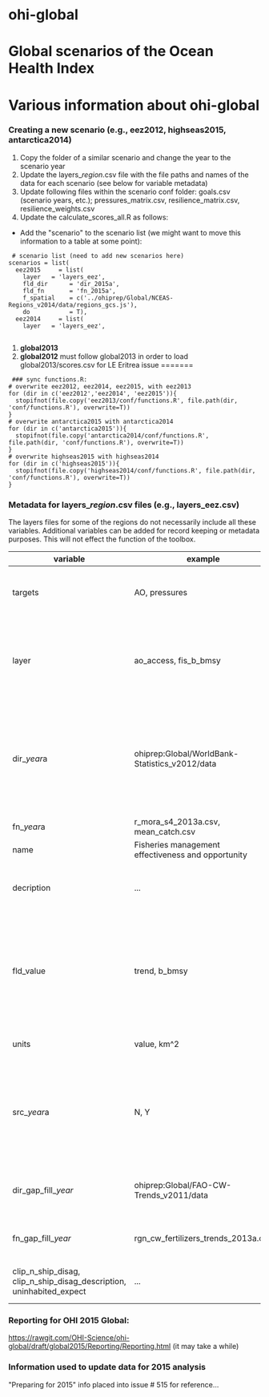 ohi-global
==========
  
Global scenarios of the Ocean Health Index 
=======
# Various information about ohi-global

### Creating a new scenario (e.g., eez2012, highseas2015, antarctica2014)
1. Copy the folder of a similar scenario and change the year to the scenario year
2. Update the layers_*region*.csv file with the file paths and names of the data for each scenario (see below for variable metadata) 
3. Update following files within the scenario conf folder: goals.csv (scenario years, etc.); pressures_matrix.csv, resilience_matrix.csv, resilience_weights.csv
4. Update the calculate_scores_all.R as follows:
 - Add the "scenario" to the scenario list (we might want to move this information to a table at some point):
 
```
 # scenario list (need to add new scenarios here)
scenarios = list(
  eez2015     = list(
    layer   = 'layers_eez',
    fld_dir      = 'dir_2015a',
    fld_fn       = 'fn_2015a',
    f_spatial    = c('../ohiprep/Global/NCEAS-Regions_v2014/data/regions_gcs.js'),
    do           = T),  
  eez2014     = list(
    layer   = 'layers_eez',
  
```


1. **global2013**
1. **global2012** must follow global2013 in order to load global2013/scores.csv for LE Eritrea issue
=======
```
 ### sync functions.R: 
# overwrite eez2012, eez2014, eez2015, with eez2013
for (dir in c('eez2012','eez2014', 'eez2015')){
  stopifnot(file.copy('eez2013/conf/functions.R', file.path(dir, 'conf/functions.R'), overwrite=T))
}
# overwrite antarctica2015 with antarctica2014
for (dir in c('antarctica2015')){
  stopifnot(file.copy('antarctica2014/conf/functions.R', file.path(dir, 'conf/functions.R'), overwrite=T))
}
# overwrite highseas2015 with highseas2014
for (dir in c('highseas2015')){
  stopifnot(file.copy('highseas2014/conf/functions.R', file.path(dir, 'conf/functions.R'), overwrite=T))
}

```

### Metadata for layers_*region*.csv files (e.g., layers_eez.csv)

The layers files for some of the regions do not necessarily include all these variables. Additional variables can be added for record keeping or metadata purposes.  This will not effect the function of the toolbox.

variable   |   example    | description    
---------- | ------------ | -------------
targets    | AO, pressures | goal/s, pressure, resilience the layer is used to calculate
layer      | ao_access, fis_b_bmsy | internal toolbox name used for layer; NOTE: changes to these names will require changing functions.R
dir_*year*a | ohiprep:Global/WorldBank-Statistics_v2012/data | directory location of layer file; "neptune_data" indicates directory is on neptune server; "ohiprep" is located on [Github](https://github.com/OHI-Science/ohiprep)
fn_*year*a   | r_mora_s4_2013a.csv, mean_catch.csv | filename of .csv layer
name  | Fisheries management effectiveness and opportunity | descriptive name
decription | ... | longer description of data with related references
fld_value | trend, b_bmsy | This should correspond to a variable name in the .csv file with the data (if this variable name changes in the .csv file, it should be changed here)
units | value, km^2 | description of the units of the fld_value
src_*year*a | N, Y | whether the data was updated for a particular scenario year, this isn't used by the toolbox, but it helps us keep updated records
dir_gap_fill_*year*  | ohiprep:Global/FAO-CW-Trends_v2011/data | directory of a file describing where/how missing data was gap-filled
fn_gap_fill_*year*  | rgn_cw_fertilizers_trends_2013a.csv | file describing where/how missing data was gap-filled
clip_n_ship_disag, clip_n_ship_disag_description, uninhabited_expect | ... | information used to create web applications  



### Reporting for OHI 2015 Global:
https://rawgit.com/OHI-Science/ohi-global/draft/global2015/Reporting/Reporting.html
(it may take a while)

### Information used to update data for 2015 analysis
"Preparing for 2015" info placed into issue # 515 for reference...


